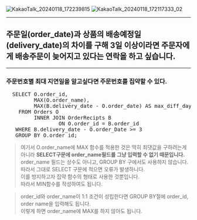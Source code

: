 ![KakaoTalk_20240118_172239815](https://github.com/Kangchaemin/SQL/assets/43837994/0aadb5c3-3bf1-4eeb-9a09-e5ab32cc0f63)
![KakaoTalk_20240118_172117333_02](https://github.com/Kangchaemin/SQL/assets/43837994/3fc58a6c-3f2b-41ce-b918-3261343c8466)

* * *
## 주문일(order_date)과 상품의 배송예정일(delivery_date)의 차이를 구해 3일 이상이라면 주문자에게 **배송주문이 늦어지고 있다는 연락을 하고 싶습니다.**

* * *
### 주문번호별 최대 지연일을 알고싶다면 주문번호를 집약할 수 있다.
<pre>
  SELECT O.order_id,
         MAX(O.order_name),
         MAX(B.delivery_date - O.order_date) AS max_diff_days
    FROM Orders O
         INNER JOIN OrderRecipts B
                 ON O.order_id = B.order_id
   WHERE B.delivery_date - O.order_Date >= 3
   GROUP BY O.order_id;
</pre>

> 여기서 O.order_name에 MAX 함수를 적용한 것은 딱히 최댓값을 구하려는게 아니라 **SELECT구문에 order_name필드를 그냥 입력할 수 없기 때문입니다.**  
> order_name 필드는 상수도 아니고, GROUP BY 구에서도 사용하지 않습니다. 따라서 그대로 SELECT 구문에 적으면 오류가 발생하니다.  
> 이를 방지하고자 집약 함수의 형태로 사용한 것뿐입니다.  
따라서 MIN함수를 작성하여도 됩니다.  

> order_id와 order_name이 1:1 조건이 성립한다면 GROUP BY절에 order_id, order name을 입력해도 됩니다.  
> 이렇게 하면 order_name에 MAX를 하지 않아도 됩니다.
